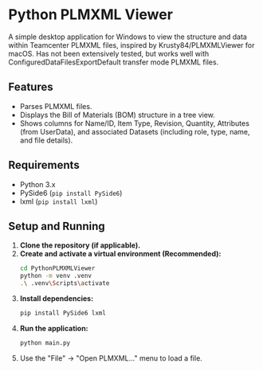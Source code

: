 # Python PLMXML Viewer

A simple desktop application for Windows to view the structure and data within Teamcenter PLMXML files, inspired by Krusty84/PLMXMLViewer for macOS. Has not been extensively tested, but works well with ConfiguredDataFilesExportDefault transfer mode PLMXML files.

## Features

*   Parses PLMXML files.
*   Displays the Bill of Materials (BOM) structure in a tree view.
*   Shows columns for Name/ID, Item Type, Revision, Quantity, Attributes (from UserData), and associated Datasets (including role, type, name, and file details).

## Requirements

*   Python 3.x
*   PySide6 (`pip install PySide6`)
*   lxml (`pip install lxml`)

## Setup and Running

1.  **Clone the repository (if applicable).**
2.  **Create and activate a virtual environment (Recommended):**
    ```bash
    cd PythonPLMXMLViewer
    python -m venv .venv
    .\ .venv\Scripts\activate 
    ```
3.  **Install dependencies:**
    ```bash
    pip install PySide6 lxml
    ```
4.  **Run the application:**
    ```bash
    python main.py
    ```
5.  Use the "File" -> "Open PLMXML..." menu to load a file.
